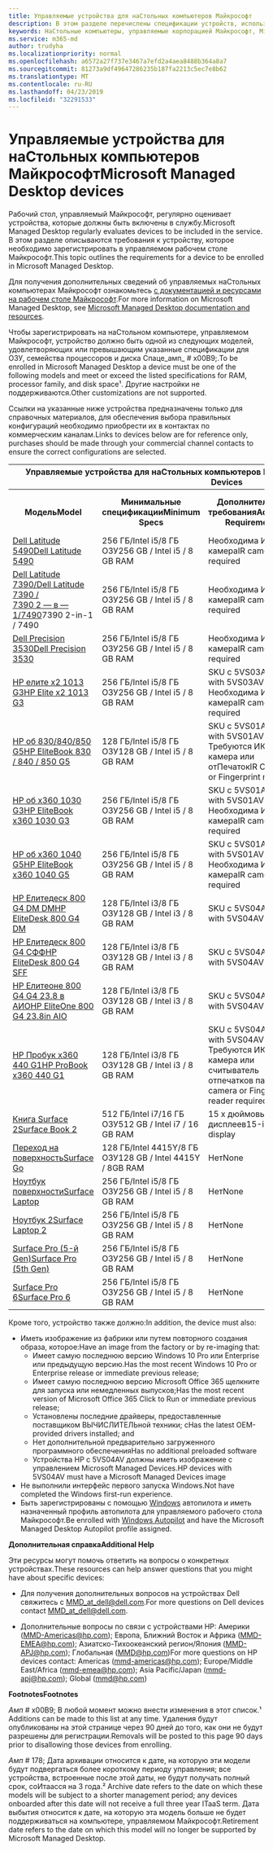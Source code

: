 ```yaml
---
title: Управляемые устройства для наСтольных компьютеров Майкрософт
description: В этом разделе перечислены спецификации устройств, используемые в Microsoft Managed Desktop.
keywords: НаСтольные компьютеры, управляемые корпорацией Майкрософт, Microsoft 365, служба, документация
ms.service: m365-md
author: trudyha
ms.localizationpriority: normal
ms.openlocfilehash: a6572a27f737e3467a7efd2a4aea8488b364a8a7
ms.sourcegitcommit: 81273a9df49647286235b187fa2213c5ec7e8b62
ms.translationtype: MT
ms.contentlocale: ru-RU
ms.lasthandoff: 04/23/2019
ms.locfileid: "32291533"
---
```

# <a name="microsoft-managed-desktop-devices"></a><span data-ttu-id="47d26-104">Управляемые устройства для наСтольных компьютеров Майкрософт</span><span class="sxs-lookup"><span data-stu-id="47d26-104">Microsoft Managed Desktop devices</span></span> 

<span data-ttu-id="47d26-105">Рабочий стол, управляемый Майкрософт, регулярно оценивает устройства, которые должны быть включены в службу.</span><span class="sxs-lookup"><span data-stu-id="47d26-105">Microsoft Managed Desktop regularly evaluates devices to be included in the service.</span></span> <span data-ttu-id="47d26-106">В этом разделе описываются требования к устройству, которое необходимо зарегистрировать в управляемом рабочем столе Майкрософт.</span><span class="sxs-lookup"><span data-stu-id="47d26-106">This topic outlines the requirements for a device to be enrolled in Microsoft Managed Desktop.</span></span>

<span data-ttu-id="47d26-107">Для получения дополнительных сведений об управляемых наСтольных компьютерах Майкрософт ознакомьтесь [с документацией и ресурсами на рабочем столе Майкрософт](https://docs.microsoft.com/microsoft-365/managed-desktop/).</span><span class="sxs-lookup"><span data-stu-id="47d26-107">For more information on Microsoft Managed Desktop, see [Microsoft Managed Desktop documentation and resources](https://docs.microsoft.com/microsoft-365/managed-desktop/).</span></span> 

<!-- Microsoft 365 E5; Device as a Service -->
<!-- Split from device & technologies topic. Destination topic for aka.ms/device-list  -->
<span data-ttu-id="47d26-108">Чтобы зарегистрировать на наСтольном компьютере, управляемом Майкрософт, устройство должно быть одной из следующих моделей, удовлетворяющих или превышающим указанные спецификации для ОЗУ, семейства процессоров и диска Спаце_амп_ # x00B9;.</span><span class="sxs-lookup"><span data-stu-id="47d26-108">To be enrolled in Microsoft Managed Desktop a device must be one of the following models and meet or exceed the listed specifications for RAM, processor family, and disk space&#x00B9;.</span></span> <span data-ttu-id="47d26-109">Другие настройки не поддерживаются.</span><span class="sxs-lookup"><span data-stu-id="47d26-109">Other customizations are not supported.</span></span> 

<span data-ttu-id="47d26-110">Ссылки на указанные ниже устройства предназначены только для справочных материалов, для обеспечения выбора правильных конфигураций необходимо приобрести их в контактах по коммерческим каналам.</span><span class="sxs-lookup"><span data-stu-id="47d26-110">Links to devices below are for reference only, purchases should be made through your commercial channel contacts to ensure the correct configurations are selected.</span></span>

<table>
<tr><th colspan="6"><span data-ttu-id="47d26-111">Управляемые устройства для наСтольных компьютеров Майкрософт</span><span class="sxs-lookup"><span data-stu-id="47d26-111">Microsoft Managed Desktop Devices</span></span></th></tr>
<tr><th><span data-ttu-id="47d26-112">Модель</span><span class="sxs-lookup"><span data-stu-id="47d26-112">Model</span></span></th><th><span data-ttu-id="47d26-113">Минимальные спецификации</span><span class="sxs-lookup"><span data-stu-id="47d26-113">Minimum Specs</span></span></th><th><span data-ttu-id="47d26-114">Дополнительные требования</span><span class="sxs-lookup"><span data-stu-id="47d26-114">Additional Requirements</span></span></th><th><span data-ttu-id="47d26-115">&nbsp; &nbsp; Archive&nbsp; дате_амп_ # 178;&nbsp;&nbsp;&nbsp;&nbsp;&nbsp;</span><span class="sxs-lookup"><span data-stu-id="47d26-115">Archive&nbsp;&nbsp;&nbsp; Date&#178;&nbsp;&nbsp;&nbsp;&nbsp;&nbsp;</span></span></th><th><span data-ttu-id="47d26-116">Выбытие Дате_амп_ # 178;</span><span class="sxs-lookup"><span data-stu-id="47d26-116">Retirement Date&#178;</span></span></th></tr>
<tr><td><span data-ttu-id="47d26-117"><a href="https://www.dell.com/en-us/work/shop/cty/pdp/spd/latitude-14-5490-laptop?cid=265768&st=dell%2Blatitude%2B5490&VEN1=yKFOheND,73873544881479,901q5c14135,c,,%7BProductid%7D&VEN2=be,dell%2Blatitude%2B5490&lid=5980636&dgc=st&dgseg=so&acd=12309152537461020&VEN3=112504543746142297">Dell Latitude 5490</a></span><span class="sxs-lookup"><span data-stu-id="47d26-117"><a href="https://www.dell.com/en-us/work/shop/cty/pdp/spd/latitude-14-5490-laptop?cid=265768&st=dell%2Blatitude%2B5490&VEN1=yKFOheND,73873544881479,901q5c14135,c,,%7BProductid%7D&VEN2=be,dell%2Blatitude%2B5490&lid=5980636&dgc=st&dgseg=so&acd=12309152537461020&VEN3=112504543746142297">Dell Latitude 5490</a></span></span></td><td><span data-ttu-id="47d26-118">256 ГБ/Intel i5/8 ГБ ОЗУ</span><span class="sxs-lookup"><span data-stu-id="47d26-118">256 GB / Intel i5 / 8 GB RAM</span></span></td><td><span data-ttu-id="47d26-119">Необходима ИК-камера</span><span class="sxs-lookup"><span data-stu-id="47d26-119">IR camera required</span></span></td><td><span data-ttu-id="47d26-120">9 января 2020 г.</span><span class="sxs-lookup"><span data-stu-id="47d26-120">Jan 9, 2020</span></span></td><td><span data-ttu-id="47d26-121">9 января 2023 г.</span><span class="sxs-lookup"><span data-stu-id="47d26-121">Jan 9, 2023</span></span></td></tr>
<tr><td><span data-ttu-id="47d26-122"><a href="https://www.dell.com/en-us/work/shop/cty/pdp/spd/latitude-13-7390-2-in-1-laptop?cid=265768&st=dell%2Blatitude%2B7390%2B2-in-1&VEN1=bRXisqe7,73255069985268,901q5c14135,c,,%7BProductid%7D&VEN2=be,dell%2Blatitude%2B7390%2B2-in-1&lid=5981275&dgc=st&dgseg=so&acd=12309152537461020&VEN3=112504543746142297">Dell Latitude 7390/</span><span class="sxs-lookup"><span data-stu-id="47d26-122"><a href="https://www.dell.com/en-us/work/shop/cty/pdp/spd/latitude-13-7390-2-in-1-laptop?cid=265768&st=dell%2Blatitude%2B7390%2B2-in-1&VEN1=bRXisqe7,73255069985268,901q5c14135,c,,%7BProductid%7D&VEN2=be,dell%2Blatitude%2B7390%2B2-in-1&lid=5981275&dgc=st&dgseg=so&acd=12309152537461020&VEN3=112504543746142297">Dell Latitude 7390 /</span></span><br/> <span data-ttu-id="47d26-123">7390 2 — в — 1/7490</a></span><span class="sxs-lookup"><span data-stu-id="47d26-123">7390 2-in-1 / 7490</a></span></span></td><td><span data-ttu-id="47d26-124">256 ГБ/Intel i5/8 ГБ ОЗУ</span><span class="sxs-lookup"><span data-stu-id="47d26-124">256 GB / Intel i5 / 8 GB RAM</span></span></td><td><span data-ttu-id="47d26-125">Необходима ИК-камера</span><span class="sxs-lookup"><span data-stu-id="47d26-125">IR camera required</span></span></td><td><span data-ttu-id="47d26-126">9 января 2020 г.</span><span class="sxs-lookup"><span data-stu-id="47d26-126">Jan 9, 2020</span></span></td><td><span data-ttu-id="47d26-127">9 января 2023 г.</span><span class="sxs-lookup"><span data-stu-id="47d26-127">Jan 9, 2023</span></span></td></tr>
<tr><td><span data-ttu-id="47d26-128"><a href="https://www.dell.com/en-us/work/shop/cty/pdp/spd/precision-15-3530-laptop?cid=265720&st=dell%2Bprecision%2B3530&VEN1=ihEzXzFB,73667408703289,901q5c14135,c,,%7BProductid%7D&VEN2=be,dell%2Bprecision%2B3530&lid=42076560130&dgc=st&dgseg=so&acd=12309152537461020&VEN3=112504543746142297">Dell Precision 3530</a></span><span class="sxs-lookup"><span data-stu-id="47d26-128"><a href="https://www.dell.com/en-us/work/shop/cty/pdp/spd/precision-15-3530-laptop?cid=265720&st=dell%2Bprecision%2B3530&VEN1=ihEzXzFB,73667408703289,901q5c14135,c,,%7BProductid%7D&VEN2=be,dell%2Bprecision%2B3530&lid=42076560130&dgc=st&dgseg=so&acd=12309152537461020&VEN3=112504543746142297">Dell Precision 3530</a></span></span></td><td><span data-ttu-id="47d26-129">256 ГБ/Intel i5/8 ГБ ОЗУ</span><span class="sxs-lookup"><span data-stu-id="47d26-129">256 GB / Intel i5 / 8 GB RAM</span></span></td><td><span data-ttu-id="47d26-130">Необходима ИК-камера</span><span class="sxs-lookup"><span data-stu-id="47d26-130">IR camera required</span></span></td><td><span data-ttu-id="47d26-131">22 мая 2020 г.</span><span class="sxs-lookup"><span data-stu-id="47d26-131">May 22, 2020</span></span></td><td><span data-ttu-id="47d26-132">22 мая 2023 г.</span><span class="sxs-lookup"><span data-stu-id="47d26-132">May 22, 2023</span></span></td></tr>
<tr><td><span data-ttu-id="47d26-133"><a href="https://store.hp.com/us/en/mdp/laptops/hp-elite-x2-1013-3074457345617296670--1#!&tab=features">HP елите x2 1013 G3</a></span><span class="sxs-lookup"><span data-stu-id="47d26-133"><a href="https://store.hp.com/us/en/mdp/laptops/hp-elite-x2-1013-3074457345617296670--1#!&tab=features">HP Elite x2 1013 G3</a></span></span></td><td><span data-ttu-id="47d26-134">256 ГБ/Intel i5/8 ГБ ОЗУ</span><span class="sxs-lookup"><span data-stu-id="47d26-134">256 GB / Intel i5 / 8 GB RAM</span></span></td><td><span data-ttu-id="47d26-135">SKU с 5VS03AV</span><span class="sxs-lookup"><span data-stu-id="47d26-135">SKU with 5VS03AV</span></span> <br />
<span data-ttu-id="47d26-136">Необходима ИК-камера</span><span class="sxs-lookup"><span data-stu-id="47d26-136">IR camera required</span></span>
</td><td><span data-ttu-id="47d26-137">14 мая 2020 г.</span><span class="sxs-lookup"><span data-stu-id="47d26-137">May 14, 2020</span></span></td><td><span data-ttu-id="47d26-138">14 мая 2023 г.</span><span class="sxs-lookup"><span data-stu-id="47d26-138">May 14, 2023</span></span></td></tr>
<tr><td><span data-ttu-id="47d26-139"><a href="https://store.hp.com/us/en/mdp/laptops/elitebook-840#!&tab=features">HP об 830/840/850 G5</a></span><span class="sxs-lookup"><span data-stu-id="47d26-139"><a href="https://store.hp.com/us/en/mdp/laptops/elitebook-840#!&tab=features">HP EliteBook 830 / 840 / 850 G5</a></span></span></td><td><span data-ttu-id="47d26-140">128 ГБ/Intel i5/8 ГБ ОЗУ</span><span class="sxs-lookup"><span data-stu-id="47d26-140">128 GB / Intel i5 / 8 GB RAM</span></span></td><td><span data-ttu-id="47d26-141">SKU с 5VS01AV</span><span class="sxs-lookup"><span data-stu-id="47d26-141">SKU with 5VS01AV</span></span> <br />
<span data-ttu-id="47d26-142">Требуются ИК-камера или отПечаток</span><span class="sxs-lookup"><span data-stu-id="47d26-142">IR Camera or Fingerprint required</span></span></td><td><span data-ttu-id="47d26-143">15 февраля 2020 г.</span><span class="sxs-lookup"><span data-stu-id="47d26-143">Feb 15, 2020</span></span></td><td><span data-ttu-id="47d26-144">15 февраля 2023 г.</span><span class="sxs-lookup"><span data-stu-id="47d26-144">Feb 15, 2023</span></span></td></tr>
<tr><td><span data-ttu-id="47d26-145"><a href="https://store.hp.com/us/en/mdp/laptops/hp-elitebook-x360-1030-g2--1#tab=features">HP об x360 1030 G3</a></span><span class="sxs-lookup"><span data-stu-id="47d26-145"><a href="https://store.hp.com/us/en/mdp/laptops/hp-elitebook-x360-1030-g2--1#tab=features">HP EliteBook x360 1030 G3</a></span></span></td><td><span data-ttu-id="47d26-146">256 ГБ/Intel i5/8 ГБ ОЗУ</span><span class="sxs-lookup"><span data-stu-id="47d26-146">256 GB / Intel i5 / 8 GB RAM</span></span></td><td><span data-ttu-id="47d26-147">SKU с 5VS01AV</span><span class="sxs-lookup"><span data-stu-id="47d26-147">SKU with 5VS01AV</span></span> <br />
<span data-ttu-id="47d26-148">Необходима ИК-камера</span><span class="sxs-lookup"><span data-stu-id="47d26-148">IR camera required</span></span></td><td><span data-ttu-id="47d26-149">14 мая 2020 г.</span><span class="sxs-lookup"><span data-stu-id="47d26-149">May 14, 2020</span></span></td><td><span data-ttu-id="47d26-150">14 мая 2023 г.</span><span class="sxs-lookup"><span data-stu-id="47d26-150">May 14, 2023</span></span></td></tr>
<tr><td><span data-ttu-id="47d26-151"><a href="https://store.hp.com/us/en/mdp/laptops/hp-elitebook-x360-1040-3074457345617328670--1#!&tab=features">HP об x360 1040 G5</a></span><span class="sxs-lookup"><span data-stu-id="47d26-151"><a href="https://store.hp.com/us/en/mdp/laptops/hp-elitebook-x360-1040-3074457345617328670--1#!&tab=features">HP EliteBook x360 1040 G5</a></span></span></td><td><span data-ttu-id="47d26-152">256 ГБ/Intel i5/8 ГБ ОЗУ</span><span class="sxs-lookup"><span data-stu-id="47d26-152">256 GB / Intel i5 / 8 GB RAM</span></span></td><td><span data-ttu-id="47d26-153">SKU с 5VS01AV</span><span class="sxs-lookup"><span data-stu-id="47d26-153">SKU with 5VS01AV</span></span> <br />
<span data-ttu-id="47d26-154">Необходима ИК-камера</span><span class="sxs-lookup"><span data-stu-id="47d26-154">IR camera required</span></span></td><td><span data-ttu-id="47d26-155">23 октября 2020 г.</span><span class="sxs-lookup"><span data-stu-id="47d26-155">Oct 23, 2020</span></span></td><td><span data-ttu-id="47d26-156">23 октября 2023 г.</span><span class="sxs-lookup"><span data-stu-id="47d26-156">Oct 23, 2023</span></span></td></tr>
<tr><td><span data-ttu-id="47d26-157"><a href="https://store.hp.com/us/en/mdp/desktops/elitedesk-800-mini-349547--1#!&tab=features">HP Елитедеск 800 G4 DM DM</a></span><span class="sxs-lookup"><span data-stu-id="47d26-157"><a href="https://store.hp.com/us/en/mdp/desktops/elitedesk-800-mini-349547--1#!&tab=features">HP EliteDesk 800 G4 DM</a></span></span></td><td><span data-ttu-id="47d26-158">128 ГБ/Intel i3/8 ГБ ОЗУ</span><span class="sxs-lookup"><span data-stu-id="47d26-158">128 GB / Intel i3 / 8 GB RAM</span></span></td><td><span data-ttu-id="47d26-159">SKU с 5VS04AV</span><span class="sxs-lookup"><span data-stu-id="47d26-159">SKU with 5VS04AV</span></span></td><td><span data-ttu-id="47d26-160">18 июля 2020 г.</span><span class="sxs-lookup"><span data-stu-id="47d26-160">Jul 18, 2020</span></span></td><td><span data-ttu-id="47d26-161">18 июля 2023 г.</span><span class="sxs-lookup"><span data-stu-id="47d26-161">Jul 18, 2023</span></span></td></tr>
<tr><td><span data-ttu-id="47d26-162"><a href="https://store.hp.com/us/en/mdp/desktops/elitedesk-800-small-form-factor-349548--1#!&tab=features">HP Елитедеск 800 G4 СФФ</a></span><span class="sxs-lookup"><span data-stu-id="47d26-162"><a href="https://store.hp.com/us/en/mdp/desktops/elitedesk-800-small-form-factor-349548--1#!&tab=features">HP EliteDesk 800 G4 SFF</a></span></span></td><td><span data-ttu-id="47d26-163">128 ГБ/Intel i3/8 ГБ ОЗУ</span><span class="sxs-lookup"><span data-stu-id="47d26-163">128 GB / Intel i3 / 8 GB RAM</span></span></td><td><span data-ttu-id="47d26-164">SKU с 5VS04AV</span><span class="sxs-lookup"><span data-stu-id="47d26-164">SKU with 5VS04AV</span></span></td><td><span data-ttu-id="47d26-165">18 июля 2020 г.</span><span class="sxs-lookup"><span data-stu-id="47d26-165">Jul 18, 2020</span></span></td><td><span data-ttu-id="47d26-166">18 июля 2023 г.</span><span class="sxs-lookup"><span data-stu-id="47d26-166">Jul 18, 2023</span></span></td></tr>
<tr><td><span data-ttu-id="47d26-167"><a href="https://store.hp.com/us/en/mdp/desktops/eliteone-800-all-in-one-349552--1#!&tab=features">HP Елитеоне 800 G4 G4 23.8 в АИО</a></span><span class="sxs-lookup"><span data-stu-id="47d26-167"><a href="https://store.hp.com/us/en/mdp/desktops/eliteone-800-all-in-one-349552--1#!&tab=features">HP EliteOne 800 G4 23.8in AIO</a></span></span></td><td><span data-ttu-id="47d26-168">128 ГБ/Intel i3/8 ГБ ОЗУ</span><span class="sxs-lookup"><span data-stu-id="47d26-168">128 GB / Intel i3 / 8 GB RAM</span></span></td><td><span data-ttu-id="47d26-169">SKU с 5VS04AV</span><span class="sxs-lookup"><span data-stu-id="47d26-169">SKU with 5VS04AV</span></span></td><td><span data-ttu-id="47d26-170">18 июля 2020 г.</span><span class="sxs-lookup"><span data-stu-id="47d26-170">Jul 18, 2020</span></span></td><td><span data-ttu-id="47d26-171">18 июля 2023 г.</span><span class="sxs-lookup"><span data-stu-id="47d26-171">Jul 18, 2023</span></span></td></tr>
<tr><td><span data-ttu-id="47d26-172"><a href="https://store.hp.com/us/en/mdp/laptops/hp-probook-x360-440-3074457345617293669--1#!&tab=features">HP Пробук x360 440 G1</a></span><span class="sxs-lookup"><span data-stu-id="47d26-172"><a href="https://store.hp.com/us/en/mdp/laptops/hp-probook-x360-440-3074457345617293669--1#!&tab=features">HP ProBook x360 440 G1</a></span></span></td><td><span data-ttu-id="47d26-173">128 ГБ/Intel i3/8 ГБ ОЗУ</span><span class="sxs-lookup"><span data-stu-id="47d26-173">128 GB / Intel i3 / 8 GB RAM</span></span></td><td><span data-ttu-id="47d26-174">SKU с 5VS04AV</span><span class="sxs-lookup"><span data-stu-id="47d26-174">SKU with 5VS04AV</span></span> <br />
<span data-ttu-id="47d26-175">Требуются ИК-камера или считыватель отпечатков пальцев</span><span class="sxs-lookup"><span data-stu-id="47d26-175">IR camera or Fingerprint reader required</span></span></td><td><span data-ttu-id="47d26-176">6 июня 2020 г.</span><span class="sxs-lookup"><span data-stu-id="47d26-176">Jun 6, 2020</span></span></td><td><span data-ttu-id="47d26-177">6 июня 2023 г.</span><span class="sxs-lookup"><span data-stu-id="47d26-177">Jun 6, 2023</span></span></td></tr>
<tr><td><span data-ttu-id="47d26-178"><a href="https://www.microsoft.com/en-us/p/surface-book-2-for-business/8x4htznfgg38/lbh3?cid=msft_web_collection&CustomerIntent=Consumer">Книга Surface 2</a></span><span class="sxs-lookup"><span data-stu-id="47d26-178"><a href="https://www.microsoft.com/en-us/p/surface-book-2-for-business/8x4htznfgg38/lbh3?cid=msft_web_collection&CustomerIntent=Consumer">Surface Book 2</a></span></span></td><td><span data-ttu-id="47d26-179">512 ГБ/Intel i7/16 ГБ ОЗУ</span><span class="sxs-lookup"><span data-stu-id="47d26-179">512 GB / Intel i7 / 16 GB RAM</span></span></td><td><span data-ttu-id="47d26-180">15 х дюймовых дисплеев</span><span class="sxs-lookup"><span data-stu-id="47d26-180">15-inch display</span></span></td><td><span data-ttu-id="47d26-181">16 ноября 2019 г.</span><span class="sxs-lookup"><span data-stu-id="47d26-181">Nov 16, 2019</span></span></td><td><span data-ttu-id="47d26-182">16 ноября 2022 г.</span><span class="sxs-lookup"><span data-stu-id="47d26-182">Nov 16, 2022</span></span></td></tr>
<tr><td><span data-ttu-id="47d26-183"><a href="https://www.microsoft.com/en-us/p/surface-go-for-business/909wr0x3sgfk/8khl?cid=msft_web_collection&CustomerIntent=Consumer&activetab=pivot%3aoverviewtab">Переход на поверхность</a></span><span class="sxs-lookup"><span data-stu-id="47d26-183"><a href="https://www.microsoft.com/en-us/p/surface-go-for-business/909wr0x3sgfk/8khl?cid=msft_web_collection&CustomerIntent=Consumer&activetab=pivot%3aoverviewtab">Surface Go</a></span></span></td><td><span data-ttu-id="47d26-184">128 ГБ/Intel 4415Y/8 ГБ ОЗУ</span><span class="sxs-lookup"><span data-stu-id="47d26-184">128 GB / Intel 4415Y / 8GB RAM</span></span></td><td><span data-ttu-id="47d26-185">Нет</span><span class="sxs-lookup"><span data-stu-id="47d26-185">None</span></span></td><td><span data-ttu-id="47d26-186">Авг 2, 2020</span><span class="sxs-lookup"><span data-stu-id="47d26-186">Aug 2, 2020</span></span></td><td><span data-ttu-id="47d26-187">Авг 2, 2023</span><span class="sxs-lookup"><span data-stu-id="47d26-187">Aug 2, 2023</span></span></td></tr>
<tr><td><span data-ttu-id="47d26-188"><a href="https://www.microsoft.com/en-us/p/surface-laptop-1st-gen-for-business/8w36k32zm453/g4vs?cid=msft_web_collection&CustomerIntent=Consumer&activetab=pivot%3aoverviewtab">Ноутбук поверхности</a></span><span class="sxs-lookup"><span data-stu-id="47d26-188"><a href="https://www.microsoft.com/en-us/p/surface-laptop-1st-gen-for-business/8w36k32zm453/g4vs?cid=msft_web_collection&CustomerIntent=Consumer&activetab=pivot%3aoverviewtab">Surface Laptop</a></span></span></td><td><span data-ttu-id="47d26-189">256 ГБ/Intel i5/8 ГБ ОЗУ</span><span class="sxs-lookup"><span data-stu-id="47d26-189">256 GB / Intel i5 / 8 GB RAM</span></span></td><td><span data-ttu-id="47d26-190">Нет</span><span class="sxs-lookup"><span data-stu-id="47d26-190">None</span></span></td><td><span data-ttu-id="47d26-191">20 мая 2019 г.</span><span class="sxs-lookup"><span data-stu-id="47d26-191">May 20, 2019</span></span></td><td><span data-ttu-id="47d26-192">20 мая 2022 г.</span><span class="sxs-lookup"><span data-stu-id="47d26-192">May 20, 2022</span></span></td></tr>
<tr><td><span data-ttu-id="47d26-193"><a href="https://www.microsoft.com/en-us/p/surface-laptop-2-for-business/8xlk0g60tlb6/hkq9?cid=msft_web_collection&CustomerIntent=Consumer">Ноутбук 2</a></span><span class="sxs-lookup"><span data-stu-id="47d26-193"><a href="https://www.microsoft.com/en-us/p/surface-laptop-2-for-business/8xlk0g60tlb6/hkq9?cid=msft_web_collection&CustomerIntent=Consumer">Surface Laptop 2</a></span></span></td><td><span data-ttu-id="47d26-194">256 ГБ/Intel i5/8 ГБ ОЗУ</span><span class="sxs-lookup"><span data-stu-id="47d26-194">256 GB / Intel i5 / 8 GB RAM</span></span> </td><td><span data-ttu-id="47d26-195">Нет</span><span class="sxs-lookup"><span data-stu-id="47d26-195">None</span></span></td><td><span data-ttu-id="47d26-196">16 октября 2020 г.</span><span class="sxs-lookup"><span data-stu-id="47d26-196">Oct 16, 2020</span></span></td><td><span data-ttu-id="47d26-197">16 октября 2023 г.</span><span class="sxs-lookup"><span data-stu-id="47d26-197">Oct 16, 2023</span></span></td></tr>
<tr><td><span data-ttu-id="47d26-198"><a href="https://www.microsoft.com/en-us/p/surface-pro-5th-gen-for-business/907tds4dgwwv/kkzn?cid=msft_web_collection&CustomerIntent=Consumer">Surface Pro (5-й Gen)</a></span><span class="sxs-lookup"><span data-stu-id="47d26-198"><a href="https://www.microsoft.com/en-us/p/surface-pro-5th-gen-for-business/907tds4dgwwv/kkzn?cid=msft_web_collection&CustomerIntent=Consumer">Surface Pro (5th Gen)</a></span></span></td><td> <span data-ttu-id="47d26-199">256 ГБ/Intel i5/8 ГБ ОЗУ</span><span class="sxs-lookup"><span data-stu-id="47d26-199">256 GB / Intel i5 / 8 GB RAM</span></span></td><td><span data-ttu-id="47d26-200">Нет</span><span class="sxs-lookup"><span data-stu-id="47d26-200">None</span></span></td><td><span data-ttu-id="47d26-201">15 июня 2019 г.</span><span class="sxs-lookup"><span data-stu-id="47d26-201">Jun 15, 2019</span></span></td><td><span data-ttu-id="47d26-202">15 июня 2022 г.</span><span class="sxs-lookup"><span data-stu-id="47d26-202">Jun 15, 2022</span></span></td></tr>
<tr><td><span data-ttu-id="47d26-203"><a href="https://www.microsoft.com/en-us/p/surface-pro-6-for-business/8xjq3d3lrp0r/grf9?cid=msft_web_collection&CustomerIntent=Consumer&activetab=pivot%3aoverviewtab">Surface Pro 6</a></span><span class="sxs-lookup"><span data-stu-id="47d26-203"><a href="https://www.microsoft.com/en-us/p/surface-pro-6-for-business/8xjq3d3lrp0r/grf9?cid=msft_web_collection&CustomerIntent=Consumer&activetab=pivot%3aoverviewtab">Surface Pro 6</a></span></span></td><td><span data-ttu-id="47d26-204">256 ГБ/Intel i5/8 ГБ ОЗУ</span><span class="sxs-lookup"><span data-stu-id="47d26-204">256 GB / Intel i5 / 8 GB RAM</span></span></td><td><span data-ttu-id="47d26-205">Нет</span><span class="sxs-lookup"><span data-stu-id="47d26-205">None</span></span></td><td><span data-ttu-id="47d26-206">16 октября 2020 г.</span><span class="sxs-lookup"><span data-stu-id="47d26-206">Oct 16, 2020</span></span></td><td><span data-ttu-id="47d26-207">16 октября 2023 г.</span><span class="sxs-lookup"><span data-stu-id="47d26-207">Oct 16, 2023</span></span></td></tr>
</table>

<span data-ttu-id="47d26-208">Кроме того, устройство также должно:</span><span class="sxs-lookup"><span data-stu-id="47d26-208">In addition, the device must also:</span></span>     

- <span data-ttu-id="47d26-209">Иметь изображение из фабрики или путем повторного создания образа, которое:</span><span class="sxs-lookup"><span data-stu-id="47d26-209">Have an image from the factory or by re-imaging that:</span></span>
    - <span data-ttu-id="47d26-210">Имеет самую последнюю версию Windows 10 Pro или Enterprise или предыдущую версию.</span><span class="sxs-lookup"><span data-stu-id="47d26-210">Has the most recent Windows 10 Pro or Enterprise release or immediate previous release;</span></span>
    - <span data-ttu-id="47d26-211">Имеет самую последнюю версию Microsoft Office 365 щелкните для запуска или немедленных выпусков;</span><span class="sxs-lookup"><span data-stu-id="47d26-211">Has the most recent version of Microsoft Office 365 Click to Run or immediate previous release;</span></span>
    - <span data-ttu-id="47d26-212">Установлены последние драйверы, предоставленные поставщиком ВЫЧИСЛИТЕЛЬной техники; с</span><span class="sxs-lookup"><span data-stu-id="47d26-212">Has the latest OEM-provided drivers installed; and</span></span>
    - <span data-ttu-id="47d26-213">Нет дополнительной предварительно загруженного программного обеспечения</span><span class="sxs-lookup"><span data-stu-id="47d26-213">Has no additional preloaded software</span></span>
    - <span data-ttu-id="47d26-214">Устройства HP с 5VS04AV должны иметь изображение с управлением Microsoft Managed Devices.</span><span class="sxs-lookup"><span data-stu-id="47d26-214">HP devices with 5VS04AV must have a Microsoft Managed Devices image</span></span>
- <span data-ttu-id="47d26-215">Не выполнили интерфейс первого запуска Windows.</span><span class="sxs-lookup"><span data-stu-id="47d26-215">Not have completed the Windows first-run experience.</span></span>
- <span data-ttu-id="47d26-216">Быть зарегистрированы с помощью [Windows](https://docs.microsoft.com/en-us/windows/deployment/windows-autopilot/user-driven-aad) автопилота и иметь назначенный профиль автопилота для управляемого рабочего стола Майкрософт.</span><span class="sxs-lookup"><span data-stu-id="47d26-216">Be enrolled with [Windows Autopilot](https://docs.microsoft.com/en-us/windows/deployment/windows-autopilot/user-driven-aad) and have the Microsoft Managed Desktop Autopilot profile assigned.</span></span>

<span data-ttu-id="47d26-217">**Дополнительная справка**</span><span class="sxs-lookup"><span data-stu-id="47d26-217">**Additional Help**</span></span>

<span data-ttu-id="47d26-218">Эти ресурсы могут помочь ответить на вопросы о конкретных устройствах.</span><span class="sxs-lookup"><span data-stu-id="47d26-218">These resources can help answer questions that you might have about specific devices:</span></span>

- <span data-ttu-id="47d26-219">Для получения дополнительных вопросов на устройствах Dell свяжитесь с <a href="mailto:MMD_at_dell@dell.com">MMD_at_dell@dell.com</a>.</span><span class="sxs-lookup"><span data-stu-id="47d26-219">For more questions on Dell devices contact <a href="mailto:MMD_at_dell@dell.com">MMD_at_dell@dell.com</a>.</span></span>

- <span data-ttu-id="47d26-220">Дополнительные вопросы по связи с устройствами HP: Америки (<a href="mailto:mmd-americas@hp.com">MMD-Americas@hp.com</a>); Европа, Ближний Восток и Африка (<a href="mailto:mmd-emea@hp.com">MMD-EMEA@hp.com</a>); Азиатско-Тихоокеанский регион/Япония (<a href="mailto:mmd-apj@hp.com">MMD-APJ@hp.com</a>); Глобальная (<a href="mailto:mmd@hp.com">MMD@hp.com</a>)</span><span class="sxs-lookup"><span data-stu-id="47d26-220">For more questions on HP devices contact: Americas (<a href="mailto:mmd-americas@hp.com">mmd-americas@hp.com</a>); Europe/Middle East/Africa (<a href="mailto:mmd-emea@hp.com">mmd-emea@hp.com</a>); Asia Pacific/Japan (<a href="mailto:mmd-apj@hp.com">mmd-apj@hp.com</a>); Global (<a href="mailto:mmd@hp.com">mmd@hp.com</a>)</span></span>

<span data-ttu-id="47d26-221">**Footnotes**</span><span class="sxs-lookup"><span data-stu-id="47d26-221">**Footnotes**</span></span>

<span data-ttu-id="47d26-222">_Амп_ # x00B9; В любой момент можно внести изменения в этот список.</span><span class="sxs-lookup"><span data-stu-id="47d26-222">&#x00B9; Additions can be made to this list at any time.</span></span> <span data-ttu-id="47d26-223">Удаления будут опубликованы на этой странице через 90 дней до того, как они не будут разрешены для регистрации.</span><span class="sxs-lookup"><span data-stu-id="47d26-223">Removals will be posted to this page 90 days prior to disallowing those devices from enrolling.</span></span>

<span data-ttu-id="47d26-224">_Амп_ # 178; Дата архивации относится к дате, на которую эти модели будут подвергаться более короткому периоду управления; все устройства, встроенные после этой даты, не будут получать полный срок, соИтаасся на 3 года.</span><span class="sxs-lookup"><span data-stu-id="47d26-224">&#178; Archive date refers to the date on which these models will be subject to a shorter management period; any devices onboarded after this date will not receive a full three year ITaaS term.</span></span> <span data-ttu-id="47d26-225">Дата выбытия относится к дате, на которую эта модель больше не будет поддерживаться на компьютере, управляемом Майкрософт.</span><span class="sxs-lookup"><span data-stu-id="47d26-225">Retirement date refers to the date on which this model will no longer be supported by Microsoft Managed Desktop.</span></span>


